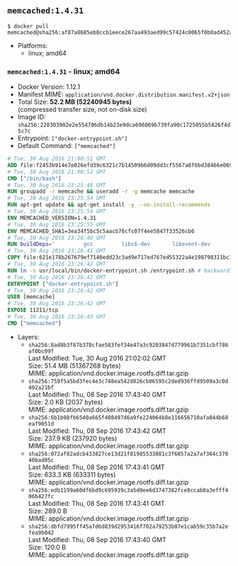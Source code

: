 ## `memcached:1.4.31`

```console
$ docker pull memcached@sha256:af87a8685eb8ccb1eece267aa493aed99c57424c0065f0b0ad452a199ac72a0f
```

-	Platforms:
	-	linux; amd64

### `memcached:1.4.31` - linux; amd64

-	Docker Version: 1.12.1
-	Manifest MIME: `application/vnd.docker.distribution.manifest.v2+json`
-	Total Size: **52.2 MB (52240945 bytes)**  
	(compressed transfer size, not on-disk size)
-	Image ID: `sha256:228303902e2e554706db14b23e9dca696069b739fa90c1725055b5826f4d5c7c`
-	Entrypoint: `["docker-entrypoint.sh"]`
-	Default Command: `["memcached"]`

```dockerfile
# Tue, 30 Aug 2016 21:00:51 GMT
ADD file:f2453b914e7e026efd39c6321c7b14509b6d09dd3cf5567a8f6bd38466e06954 in / 
# Tue, 30 Aug 2016 21:00:52 GMT
CMD ["/bin/bash"]
# Tue, 30 Aug 2016 23:25:48 GMT
RUN groupadd -r memcache && useradd -r -g memcache memcache
# Tue, 30 Aug 2016 23:25:54 GMT
RUN apt-get update && apt-get install -y --no-install-recommends 		libevent-2.0-5 	&& rm -rf /var/lib/apt/lists/*
# Tue, 30 Aug 2016 23:25:54 GMT
ENV MEMCACHED_VERSION=1.4.31
# Tue, 30 Aug 2016 23:25:55 GMT
ENV MEMCACHED_SHA1=3ea34f5bc5c5aacb76cfc07f4ee5847f33526cb6
# Tue, 30 Aug 2016 23:26:40 GMT
RUN buildDeps=' 		gcc 		libc6-dev 		libevent-dev 		make 		perl 		wget 	' 	&& set -x 	&& apt-get update && apt-get install -y $buildDeps --no-install-recommends 	&& rm -rf /var/lib/apt/lists/* 	&& wget -O memcached.tar.gz "http://memcached.org/files/memcached-$MEMCACHED_VERSION.tar.gz" 	&& echo "$MEMCACHED_SHA1  memcached.tar.gz" | sha1sum -c - 	&& mkdir -p /usr/src/memcached 	&& tar -xzf memcached.tar.gz -C /usr/src/memcached --strip-components=1 	&& rm memcached.tar.gz 	&& cd /usr/src/memcached 	&& ./configure 	&& make -j$(nproc) 	&& make install 	&& cd / && rm -rf /usr/src/memcached 	&& apt-get purge -y --auto-remove $buildDeps
# Tue, 30 Aug 2016 23:26:41 GMT
COPY file:621e178b267679ef7140edd23c3ad9e717ed767ed55322a4e198798311bc1d36 in /usr/local/bin/ 
# Tue, 30 Aug 2016 23:26:42 GMT
RUN ln -s usr/local/bin/docker-entrypoint.sh /entrypoint.sh # backwards compat
# Tue, 30 Aug 2016 23:26:42 GMT
ENTRYPOINT ["docker-entrypoint.sh"]
# Tue, 30 Aug 2016 23:26:42 GMT
USER [memcache]
# Tue, 30 Aug 2016 23:26:42 GMT
EXPOSE 11211/tcp
# Tue, 30 Aug 2016 23:26:43 GMT
CMD ["memcached"]
```

-	Layers:
	-	`sha256:8ad8b3f87b378cfae583fef34e47a3c9203847d779961b7351cbf786af0bc09f`  
		Last Modified: Tue, 30 Aug 2016 21:02:02 GMT  
		Size: 51.4 MB (51367268 bytes)  
		MIME: application/vnd.docker.image.rootfs.diff.tar.gzip
	-	`sha256:759f5a5bd3fec4e3c748ea542d826cb06595c2ded936ffd9509a3c0d402a21bf`  
		Last Modified: Thu, 08 Sep 2016 17:43:40 GMT  
		Size: 2.0 KB (2037 bytes)  
		MIME: application/vnd.docker.image.rootfs.diff.tar.gzip
	-	`sha256:6b1b98fb6540a665f408497d6a9fe224064b8e116656710afa044b68eaf9051d`  
		Last Modified: Thu, 08 Sep 2016 17:43:42 GMT  
		Size: 237.9 KB (237920 bytes)  
		MIME: application/vnd.docker.image.rootfs.diff.tar.gzip
	-	`sha256:072af82adcb433827ce13d21f81985533881c3f6857a2a7af364c37040bad05c`  
		Last Modified: Thu, 08 Sep 2016 17:43:41 GMT  
		Size: 633.3 KB (633311 bytes)  
		MIME: application/vnd.docker.image.rootfs.diff.tar.gzip
	-	`sha256:edb1199a60df6bd9c695939c3a5d0ee6d3747382fce8ccab0a3efff406b427fc`  
		Last Modified: Thu, 08 Sep 2016 17:43:41 GMT  
		Size: 289.0 B  
		MIME: application/vnd.docker.image.rootfs.diff.tar.gzip
	-	`sha256:dbfd7995ff45a7d6d839d2953416f702a79253b07e1cab59c35b7a2efea9b042`  
		Last Modified: Thu, 08 Sep 2016 17:43:40 GMT  
		Size: 120.0 B  
		MIME: application/vnd.docker.image.rootfs.diff.tar.gzip
